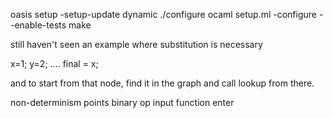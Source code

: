 oasis setup -setup-update dynamic
./configure
ocaml setup.ml -configure --enable-tests
make

still haven't seen an example where substitution is necessary

x=1;
y=2;
....
final = x;

and to start from that node, find it in the graph and call lookup from there.

non-determinism points
binary op
input
function enter
